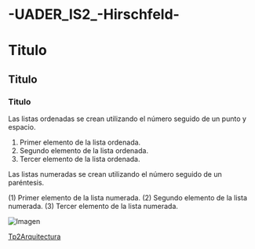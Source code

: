 # -UADER_IS2_-Hirschfeld- 
# Titulo
## Titulo 
### Titulo 

Las listas ordenadas se crean utilizando el número seguido de un punto y espacio.

1. Primer elemento de la lista ordenada.
2. Segundo elemento de la lista ordenada.
3. Tercer elemento de la lista ordenada.

Las listas numeradas se crean utilizando el número seguido de un paréntesis.

(1) Primer elemento de la lista numerada.
(2) Segundo elemento de la lista numerada.
(3) Tercer elemento de la lista numerada.

![Imagen](https://worldcampus.saintleo.edu/img/article/ventajas-informatica-empresas.webp)

[Tp2Arquitectura](https://concepto.de/wp-content/uploads/2015/08/informatica-1-e1590711788135.jpg)
